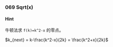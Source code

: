 ### 069 Sqrt(x)

#### Hint

牛顿法求 `f(k)=k^2-x` 的零点。

$k_{next} = k-\frac{k^2-x}{2k} = \frac{k^2+x}{2k}$

